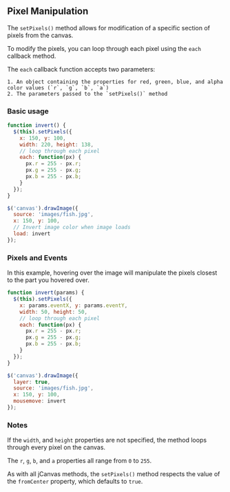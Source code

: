 ## Pixel Manipulation

The `setPixels()` method allows for modification of a specific section of pixels from the canvas.

To modify the pixels, you can loop through each pixel using the `each` callback method.

The `each` callback function accepts two parameters:

	1. An object containing the properties for red, green, blue, and alpha color values (`r`, `g`, `b`, `a`)
	2. The parameters passed to the `setPixels()` method

### Basic usage

```javascript
function invert() {
  $(this).setPixels({
    x: 150, y: 100,
    width: 220, height: 138,
    // loop through each pixel
    each: function(px) {
      px.r = 255 - px.r;
      px.g = 255 - px.g;
      px.b = 255 - px.b;
    }
  });
}

$('canvas').drawImage({
  source: 'images/fish.jpg',
  x: 150, y: 100,
  // Invert image color when image loads
  load: invert
});
```

### Pixels and Events

In this example, hovering over the image will manipulate the pixels closest to the part you hovered over.

```javascript
function invert(params) {
  $(this).setPixels({
    x: params.eventX, y: params.eventY,
    width: 50, height: 50,
    // loop through each pixel
    each: function(px) {
      px.r = 255 - px.r;
      px.g = 255 - px.g;
      px.b = 255 - px.b;
    }
  });
}

$('canvas').drawImage({
  layer: true,
  source: 'images/fish.jpg',
  x: 150, y: 100,
  mousemove: invert
});
```

### Notes

If the `width`, and `height` properties are not specified, the method loops through every pixel on the canvas.

The `r`, `g`, `b`, and `a` properties all range from `0` to `255`.

As with all jCanvas methods, the `setPixels()` method respects the value of the `fromCenter` property, which defaults to `true`.
